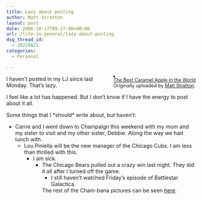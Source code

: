 ```yaml
---
title: Lazy about posting
author: Matt Stratton
layout: post
date: 2006-10-17T09:27:00+00:00
url: /life-in-general/lazy-about-posting
dsq_thread_id:
  - 28229821
categories:
  - Personal

---
```

<div style="float:right;margin-left:10px;margin-bottom:10px;">
  <a href="https://www.flickr.com/photos/mugsy/270885822/" title="photo sharing"><img src="https://static.flickr.com/89/270885822_19963c798c_m.jpg" alt="" style="border:solid 2px #000000;" /></a> <br /> <span style="font-size:.9em;margin-top:0;"> <a href="https://www.flickr.com/photos/mugsy/270885822/">The Best Caramel Apple in the World</a> <br /> Originally uploaded by <a href="https://www.flickr.com/people/mugsy/">Matt Stratton</a>. </span>
</div>

I haven&#8217;t posted in my LJ since last Monday. That&#8217;s lazy.

I feel like a lot has happened. But I don&#8217;t know if I have the energy to post about it all.

Some things that I \*should\* write about, but haven&#8217;t:

  * Carrie and I went down to Champaign this weekend with my mom and my sister to visit and my other sister, Debbie. Along the way we had lunch with . 
      * Lou Piniella will be the new manager of the Chicago Cubs. I am less than thrilled with this. 
          * I am sick. 
              * The Chicago Bears pulled out a crazy win last night. They did it all after I turned off the game. 
                  * I still haven&#8217;t watched Friday&#8217;s episode of Battlestar Galactica.</ul> 
                    The rest of the Cham-bana pictures can be seen [here][1].

 [1]: https://flickr.com/photos/mugsy/sets/72157594330812836/
